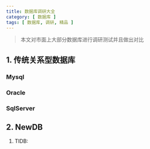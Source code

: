 ```yaml
---
title: 数据库调研大全
category: [ 数据库 ]
tags: [ 数据库, 调研, 精品 ]
---
```


> 本文对市面上大部分数据库进行调研测试并且做出对比

## 1. 传统关系型数据库

### Mysql

### Oracle 

### SqlServer

## 2. NewDB

1. TIDB:



